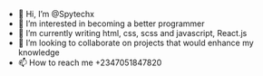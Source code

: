 - 👋 Hi, I’m @Spytechx
- 👀 I’m interested in becoming a better programmer
- 🌱 I’m currently writing html, css, scss and javascript, React.js
- 💞️ I’m looking to collaborate on projects that would enhance my knowledge
- 📫 How to reach me +2347051847820

<!---
Spytechx/Spytechx is a ✨ special ✨ repository because its `README.md` (this file) appears on your GitHub profile.
You can click the Preview link to take a look at your changes.
--->

